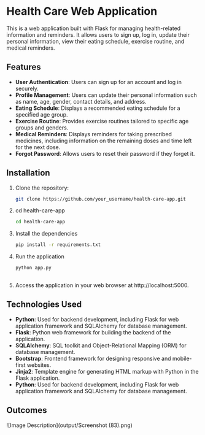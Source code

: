 # Health Care Web Application

This is a web application built with Flask for managing health-related information and reminders. It allows users to sign up, log in, update their personal information, view their eating schedule, exercise routine, and medical reminders.

## Features

- **User Authentication**: Users can sign up for an account and log in securely.
- **Profile Management**: Users can update their personal information such as name, age, gender, contact details, and address.
- **Eating Schedule**: Displays a recommended eating schedule for a specified age group.
- **Exercise Routine**: Provides exercise routines tailored to specific age groups and genders.
- **Medical Reminders**: Displays reminders for taking prescribed medicines, including information on the remaining doses and time left for the next dose.
- **Forgot Password**: Allows users to reset their password if they forget it.

## Installation

1. Clone the repository:

   ```bash
   git clone https://github.com/your_username/health-care-app.git

2. cd health-care-app
   ```bash
   cd health-care-app

3. Install the dependencies
   ```bash
   pip install -r requirements.txt
   
4. Run the application
   ```bash
   python app.py
  
5. Access the application in your web browser at http://localhost:5000.

  ## Technologies Used

  - **Python**: Used for backend development, including Flask for web application framework and SQLAlchemy for database management.
  - **Flask**: Python web framework for building the backend of the application.
  - **SQLAlchemy**: SQL toolkit and Object-Relational Mapping (ORM) for database management.
  - **Bootstrap**: Frontend framework for designing responsive and mobile-first websites.
  - **Jinja2**: Template engine for generating HTML markup with Python in the Flask application.
  - **Python**: Used for backend development, including Flask for web application framework and SQLAlchemy for database management.

   ## Outcomes
   
   ![Image Description](output/Screenshot (83).png)
 
